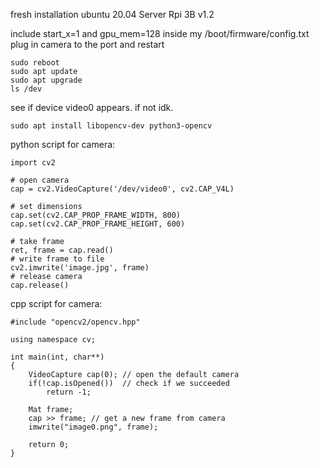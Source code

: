 fresh installation ubuntu 20.04 Server Rpi 3B v1.2

include start_x=1 and gpu_mem=128 inside my /boot/firmware/config.txt
plug in camera to the port and restart
```
sudo reboot
sudo apt update
sudo apt upgrade
ls /dev
```
see if device video0 appears. if not idk.

```
sudo apt install libopencv-dev python3-opencv
```

python script for camera:
```
import cv2

# open camera
cap = cv2.VideoCapture('/dev/video0', cv2.CAP_V4L)

# set dimensions
cap.set(cv2.CAP_PROP_FRAME_WIDTH, 800)
cap.set(cv2.CAP_PROP_FRAME_HEIGHT, 600)

# take frame
ret, frame = cap.read()
# write frame to file
cv2.imwrite('image.jpg', frame)
# release camera
cap.release()
```

cpp script for camera:
```
#include "opencv2/opencv.hpp"

using namespace cv;

int main(int, char**)
{
    VideoCapture cap(0); // open the default camera
    if(!cap.isOpened())  // check if we succeeded
        return -1;

    Mat frame;
    cap >> frame; // get a new frame from camera
    imwrite("image0.png", frame);

    return 0;
}
```
